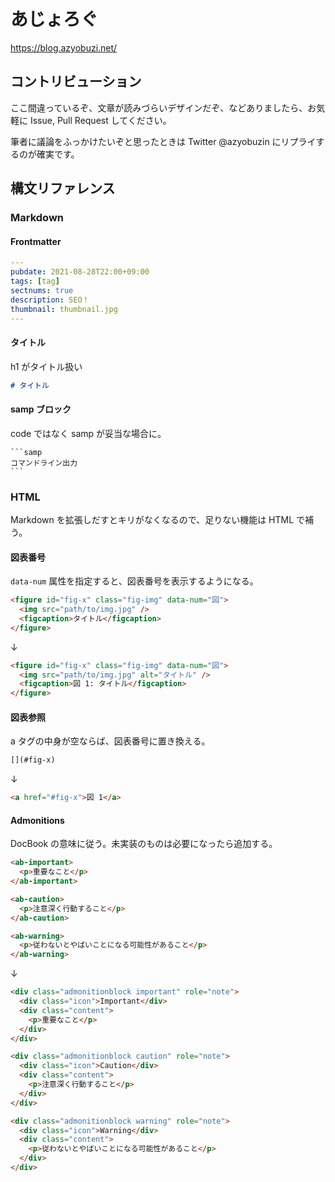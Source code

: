# あじょろぐ

https://blog.azyobuzi.net/

## コントリビューション

ここ間違っているぞ、文章が読みづらいデザインだぞ、などありましたら、お気軽に Issue, Pull Request してください。

筆者に議論をふっかけたいぞと思ったときは Twitter @azyobuzin にリプライするのが確実です。

## 構文リファレンス

### Markdown

#### Frontmatter

```yaml
---
pubdate: 2021-08-28T22:00+09:00
tags: [tag]
sectnums: true
description: SEO！
thumbnail: thumbnail.jpg
---
```

#### タイトル

h1 がタイトル扱い

```md
# タイトル
```

#### samp ブロック

code ではなく samp が妥当な場合に。

````
```samp
コマンドライン出力
```
````

### HTML

Markdown を拡張しだすとキリがなくなるので、足りない機能は HTML で補う。

#### 図表番号

`data-num` 属性を指定すると、図表番号を表示するようになる。

```html
<figure id="fig-x" class="fig-img" data-num="図">
  <img src="path/to/img.jpg" />
  <figcaption>タイトル</figcaption>
</figure>
```

↓

```html
<figure id="fig-x" class="fig-img" data-num="図">
  <img src="path/to/img.jpg" alt="タイトル" />
  <figcaption>図 1: タイトル</figcaption>
</figure>
```

#### 図表参照

a タグの中身が空ならば、図表番号に置き換える。

```md
[](#fig-x)
```

↓

```html
<a href="#fig-x">図 1</a>
```

#### Admonitions

DocBook の意味に従う。未実装のものは必要になったら追加する。

```html
<ab-important>
  <p>重要なこと</p>
</ab-important>

<ab-caution>
  <p>注意深く行動すること</p>
</ab-caution>

<ab-warning>
  <p>従わないとやばいことになる可能性があること</p>
</ab-warning>
```

↓

```html
<div class="admonitionblock important" role="note">
  <div class="icon">Important</div>
  <div class="content">
    <p>重要なこと</p>
  </div>
</div>

<div class="admonitionblock caution" role="note">
  <div class="icon">Caution</div>
  <div class="content">
    <p>注意深く行動すること</p>
  </div>
</div>

<div class="admonitionblock warning" role="note">
  <div class="icon">Warning</div>
  <div class="content">
    <p>従わないとやばいことになる可能性があること</p>
  </div>
</div>
```
